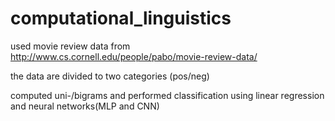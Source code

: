 # computational_linguistics

used movie review data from http://www.cs.cornell.edu/people/pabo/movie-review-data/

the data are divided to two categories (pos/neg)

computed uni-/bigrams and performed classification using linear regression and neural networks(MLP and CNN)

